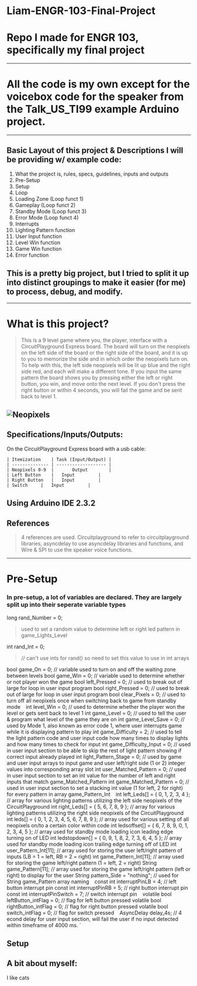 # Liam-ENGR-103-Final-Project
# Repo I made for ENGR 103, specifically my final project
---
# All the code is my own except for the voicebox code for the speaker from the Talk_US_TI99 example Arduino project.
---
## Basic Layout of this project & Descriptions I will be providing w/ example code:
1. What the project is, rules, specs, guidelines, inputs and outputs
2. Pre-Setup
3. Setup
4. Loop
5. Loading Zone (Loop funct 1)
6. Gameplay (Loop funct 2)
7. Standby Mode (Loop funct 3)
8. Error Mode (Loop funct 4)
9. Interrupts
10. Lighting Pattern function
11. User Input function
12. Level Win function
13. Game Win function
14. Error function

## This is a pretty big project, but I tried to split it up into distinct groupings to make it easier (for me) to process, debug, and modify.
---
# What is this project?
> This is a 9 level game where you, the player, interface with a CircuitPlayground Express board. The board will turn on the neopixels on the left side of the board or the right side of the board, and it is up to you to memorize the side and in which order the neopixels turn on. To help with this, the left side neopixels will be lit up blue and the right side red, and each will make a different tone. If you input the same pattern the board shows you by pressing either the left or right button, you win, and move onto the next level. If you don't press the right button or within 4 seconds, you will fail the game and be sent back to level 1.

![Neopixels](https://cdn-learn.adafruit.com/assets/assets/000/034/012/large1024/circuit_playground_neoorder.jpg)
---
## Specifications/Inputs/Outputs:
On the CircuitPlayground Express board with a usb cable:

	| Itemization	 | Task (Input/Output) | 
 	| -------------- | ------------------- | 
	| Neopixels 0-9  |       Output        |
	| Left Button    | 	 Input         |
	| Right Button   |	 Input         |
 	| Switch 	 |	 Input         |
  Using Arduino IDE 2.3.2
---
## References
> 4 references are used. Circuitplayground to refer to circuitplayground libraries, asyncdelay to use asyncdelay libraries and functions, and Wire & SPI to use the speaker voice functions.
---
# Pre-Setup
### In pre-setup, a lot of variables are declared. They are largely split up into their seperate variable types

long rand_Number = 0;   
> used to set a random value to determine left or right led pattern in game_Lights_Level

int rand_Int = 0;  
>  // can't use ints for rand() so need to set this value to use in int arrays

bool game_On = 0;        // variable used to turn on and off the waiting zone between levels
bool game_Win = 0;       // variable used to determine whether or not player won the game
bool left_Pressed = 0;   // used to break out of large for loop in user input program
bool right_Pressed = 0;  // used to break out of large for loop in user input program
bool clear_Pixels = 0;   // used to turn off all neopixels once when switching back to game from standby mode
`
`
int level_Win = 0;              // used to determine whether the player won the level or gets sent back to level 1
int game_Level = 0;             // used to tell the user & program what level of the game they are on
int game_Level_Save = 0;        // used by Mode 1, also known as error code 1, where user interrupts game while it is displaying pattern to play
int game_Difficulty = 2;        // used to tell the light pattern code and user input code how many times to display lights and how many times to check for input
int game_Difficulty_Input = 0;  // used in user input section to be able to skip the rest of light pattern showing if correct input already played
int light_Pattern_Stage = 0;    // used by game and user input arrays to input game and user left/right side (1 or 2) integer values into corresponding array slot
int user_Matched_Pattern = 0;   // used in user input section to set an int value for the number of left and right inputs that match game_Matched_Pattern
int game_Matched_Pattern = 0;   // used in user input section to set a stacking int value (1 for left, 2 for right) for every pattern in array game_Pattern_Int
`
`
int left_Leds[] = { 0, 1, 2, 3, 4 };                   // array for various lighting patterns utilizing the left side neopixels of the CircuitPlayground
int right_Leds[] = { 5, 6, 7, 8, 9 };                  // array for various lighting patterns utilizing the right side neopixels of the CircuitPlayground
int leds[] = { 0, 1, 2, 3, 4, 5, 6, 7, 8, 9 };         // array used for various setting of all neopixels on/to a certain color within code
int ledsoffset[] = { 6, 7, 8, 9, 0, 1, 2, 3, 4, 5 };   // array used for standby mode loading icon leading edge turning on of LED
int ledstopdown[] = { 0, 9, 1, 8, 2, 7, 3, 6, 4, 5 };  // array used for standby mode loading icon trailing edge turning off of LED
int user_Pattern_Int[11];                              // array used for storing the user left/right pattern of inputs (LB = 1 = left, RB = 2 = right)
int game_Pattern_Int[11];                              // array used for storing the game left/right pattern (1 = left, 2 = right)
String game_Pattern[11];                               // array used for storing the game left/right pattern (left or right) to display for the user
String pattern_Side = "nothing";                       // used for String game_Pattern array naming
`
`
const int interruptPinLB = 4;      // left button interrupt pin
const int interruptPinRB = 5;      // right button interrupt pin
const int interruptPinSwitch = 7;  // switch interrupt pin
`
`
volatile bool leftButton_intFlag = 0;   // flag for left button pressed
volatile bool rightButton_intFlag = 0;  // flag for right button pressed
volatile bool switch_intFlag = 0;       // flag for switch pressed
`
`
AsyncDelay delay_4s;  // 4 econd delay for user input section, will fail the user if no input detected within timeframe of 4000 ms.
`

## Setup

## A bit about myself:
I like cats
